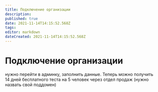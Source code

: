 ```yaml
---
title: Подключение организации
description: 
published: true
date: 2021-11-14T14:15:52.568Z
tags: 
editor: markdown
dateCreated: 2021-11-14T14:15:52.568Z
---
```


# Подключение организации
нужно перейти в админку, заполнить данные. Теперь можно получить 14 дней бесплатного теста на 5 человек через отдел продаж (нужно назвать свой поддомен)